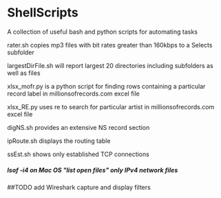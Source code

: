 # ShellScripts

A collection of useful bash and python scripts for automating tasks

rater.sh copies mp3 files with bit rates greater than 160kbps to a Selects subfolder

largestDirFile.sh will report largest 20 directories including subfolders as well as files

xlsx_mofr.py is a python script for finding rows containing a particular record label in millionsofrecords.com excel file

xlsx_RE.py uses re to search for particular artist in millionsofrecords.com excel file

digNS.sh provides an extensive NS record section

ipRoute.sh displays the routing table

ssEst.sh shows only established TCP connections

##### lsof -i4 on Mac OS "list open files" only IPv4 network files

##TODO add Wireshark capture and display filters












